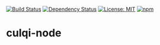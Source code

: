 [![Build Status](https://travis-ci.org/giwiro/culqi-node.svg?branch=master)](https://travis-ci.org/giwiro/culqi-node)
[![Dependency Status](https://www.versioneye.com/user/projects/585bed370f6ff600485b15e3/badge.svg?style=flat-square)](https://www.versioneye.com/user/projects/585bed370f6ff600485b15e3)
[![License: MIT](https://img.shields.io/badge/License-MIT-blue.svg)](https://opensource.org/licenses/MIT)
[![npm](https://img.shields.io/npm/v/npm.svg)]()

# culqi-node

